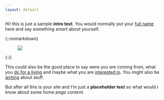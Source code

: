 ```yaml
---
layout: default
---
```


<!-- <div class="lead pretty-links"> -->
Hi! this is just a sample **intro text**. You would normally put your [full name](about/) here and say something *smart* about yourself.

{::nomarkdown}
<figure class="site-profile">
    <img src="{{ site.baseurl }}/assets/img/me_pic.png">
</figure>
{:/}

This could also be the good place to say were you are coming from, what you [do for a living](work/) and maybe what you are [interested in](projects/). You might also be [writing](articles/) about stuff.

But after all this is your site and I'm just a **placeholder text** so what would i know about some *home page content*.
<!-- </div> -->

